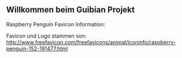 Willkommen beim Guibian Projekt
--------------------------------

Raspberry Penguin Favicon Information:

Favicon und Logo stammen von:
http://www.freefavicon.com/freefavicons/animal/iconinfo/raspberry-penguin-152-191477.html